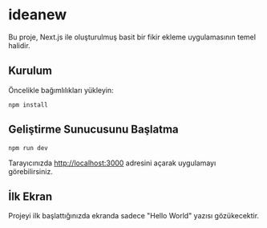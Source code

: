 # ideanew

Bu proje, Next.js ile oluşturulmuş basit bir fikir ekleme uygulamasının temel halidir.

## Kurulum

Öncelikle bağımlılıkları yükleyin:

```
npm install
```

## Geliştirme Sunucusunu Başlatma

```
npm run dev
```

Tarayıcınızda [http://localhost:3000](http://localhost:3000) adresini açarak uygulamayı görebilirsiniz.

## İlk Ekran

Projeyi ilk başlattığınızda ekranda sadece "Hello World" yazısı gözükecektir. 